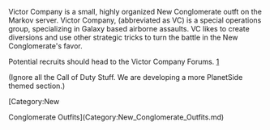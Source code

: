 Victor Company is a small, highly organized New Conglomerate outft on the Markov
server. Victor Company, (abbreviated as VC) is a special operations group,
specializing in Galaxy based airborne assaults. VC likes to create diversions
and use other strategic tricks to turn the battle in the New Conglomerate's
favor.

Potential recruits should head to the Victor Company Forums.
[1](http://www.websitetoolbox.com/tool/mb/warmongers?forum=43942)

(Ignore all the Call of Duty Stuff. We are developing a more PlanetSide themed
section.)

<!--[Category:Outfits](Category:Outfits.md)--> [Category:New

Conglomerate Outfits](Category:New_Conglomerate_Outfits.md)

<!--[Category:Markov Outfits](Category:Markov_Outfits.md)-->
